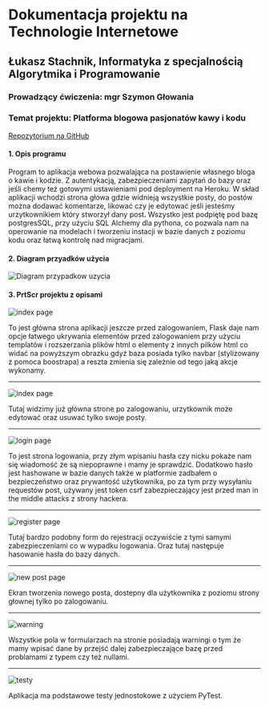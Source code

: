 # Dokumentacja projektu na Technologie Internetowe

## Łukasz Stachnik, Informatyka z specjalnością Algorytmika i Programowanie 

### Prowadzący ćwiczenia: mgr Szymon Głowania

### Temat projektu: Platforma blogowa pasjonatów kawy i kodu

[Repozytorium na GitHub]()

#### 1. Opis programu

Program to aplikacja webowa pozwalająca na postawienie własnego bloga o kawie i kodzie. Z autentykacją, zabezpieczeniami zapytań do bazy oraz jeśli chemy też gotowymi ustawieniami pod deployment na Heroku. W skład aplikacji wchodzi strona głowa gdzie widnieją wszystkie posty, do postów można dodawać komentarze, likować czy je edytować jeśli jesteśmy urzytkownikiem który stworzył dany post.
Wszystko jest podpiętę pod bazę postgresSQL, przy użyciu SQL Alchemy dla pythona, co pozwala nam na operowanie na modelach i tworzeniu instacji w bazie danych z poziomu kodu oraz łatwą kontrolę nad migracjami.

#### 2. Diagram przyadków użycia

![Diagram przypadkow uzycia](screenshots/diagram.png)

#### 3. PrtScr projektu z opisami 

![index page](screenshots/IndexPage.png)

To jest główna strona aplikacji jeszcze przed zalogowaniem, Flask daje nam opcje łatwego ukrywania elementów przed zalogowaniem przy użyciu templatów i rozszerzania plików html o elementy z innych pilków html co widać na powyższym obrazku gdyż baza posiada tylko navbar (stylizowany z pomoca boostrapa) a reszta zmienia się zależnie od tego jaką akcje wykonamy.

---

![index page](screenshots/LogedInIndexPage.png)

Tutaj widzimy już główna strone po zalogowaniu, urzytkownik może edytować oraz usuwać tylko swoje posty. 

---

![login page](screenshots/LoginPage.png)

To jest strona logowania, przy złym wpisaniu hasła czy nicku pokaże nam się wiadomość że są niepoprawne i mamy je sprawdzić. Dodatkowo hasło jest hashowane w bazie danych także w platformie zadbałem o bezpieczeństwo oraz prywantość użytkownika, po za tym przy wysyłaniu requestów post, używany jest token csrf zabezpieczający jest przed man in the middle attacks z strony hackera.

---

![register page](screenshots/RegisterPage.png)

Tutaj bardzo podobny form do rejestracji oczywiście z tymi samymi zabezpieczeniami co w wypadku logowania. Oraz tutaj następuje hasowanie hasła do bazy danych.

---

![new post page](screenshots/NewPostPage.png)

Ekran tworzenia nowego posta, dostepny dla użytkownika z poziomu strony głownej tylko po zalogowaniu.

---

![warning](screenshots/some.png)

Wszystkie pola w formularzach na stronie posiadają warningi o tym że mamy wpisać dane by przejść dalej zabezpieczające bazę przed problamami z typem czy też nullami.

---

![testy](screenshots/tests.png)

Aplikacja ma podstawowe testy jednostokowe z użyciem PyTest. 